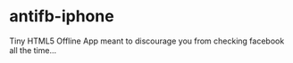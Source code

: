 antifb-iphone
=============

Tiny HTML5 Offline App meant to discourage you from checking facebook all the time...